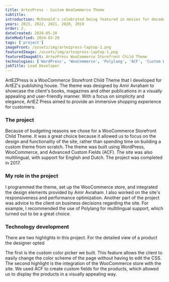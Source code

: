 ```yaml
---
title: ArtezPress - Custom WooCommerce Theme
subtitle:
introduction: McDonald's celebrated being featured in movies for decades by introducing a new meal and a new promotion site. I was tasked with developing the site. As an international site, the site supported over 105 languages.
years: 2023, 2022, 2021, 2020, 2019
order: 2,
dateCreated: 2024-05-20
dateModified: 2024-03-20
tags: ['project']
imageFront: /assets/img/artezpress-laptop-1.png
featuredImage: /assets/img/artezpress-laptop-1.png
featuredImageAlt: ArtezPress WooCommerce Storefront Child Theme
technologies: ['WordPress', 'WooCommerce', 'Polylang', 'ACF', 'Custom WP Theme', 'Git', 'PHP']
jobTitle: Lead Developer
---
```


ArtEZPress is a WooCommerce Storefront Child Theme that I developed for ArtEZ's publishing house. The theme was designed by Amir Avraham to showcase the client's books, magazines and other publications in a visually appealing and user-friendly manner. With a focus on simplicity and elegance, ArtEZ Press aimed to provide an immersive shopping experience for customers.

### The project
Because of budgeting reasons we chose for a WooCommerce Storefront Child Theme. It was a great choice because it allowed us to focus on the design and functionality of the site, rather than spending time on building a custom theme from scratch. The theme was built using WordPress, WooCommerce, and Advanced Custom Fields (ACF). The site was also multilingual, with support for English and Dutch. The project was completed in 2017.

### My role in the project
I programmed the theme, set up the WooCommerce store, and integrated the design elements provided by Amir Avraham. I also worked on the site's responsiveness and performance optimization. Another part of the project was advice to the client on business decisions regarding the site. For example, I recommended the use of Polylang for multilingual support, which turned out to be a great choice.

### Technology development
There are two highlights in this project. For the detailed view of a product the designer opted

The first is the custom color picker we built. This feature allows the client to easily change the color scheme of the page without having to edit the CSS. The second highlight is the integration of the WooCommerce store with the site. We used ACF to create custom fields for the products, which allowed us to display the products in a visually appealing way.